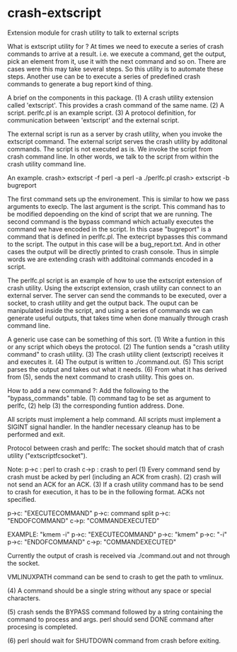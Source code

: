 crash-extscript
===============

Extension module for crash utility to talk to external scripts

What is extscript utility for ?
       At times we need to execute a series of crash
commands to arrive at a result. i.e. we execute a command,
get the output, pick an element from it, use it with the
next command and so on. There are cases were this may take
several steps. So this utility is to automate these steps.
Another use can be to execute a series of predefined crash commands
to generate a bug report kind of thing.

A brief on the components in this package.
(1) A crash utility extension called 'extscript'.
     This provides a crash command of the same name.
(2) A script. perlfc.pl is an example script.
(3) A protocol definition, for communication
   between 'extscript' and the external script.

The external script is run as a server by crash utility, when you
invoke the extscript command.
The external script serves the crash utility by additonal commands.
The script is not executed as is. We invoke the script from crash
command line. In other words, we talk to the script from within
the crash utility command line.

An example.
crash> extscript -f perl -a perl -a ./perlfc.pl
crash> extscript -b bugreport

The first command sets up the environement. This is
similar to how we pass arguments to execlp. The last
argument is the script. This command has to be modified
depoending on the kind of script that we are running.
The second command is the bypass command which actually
executes the command we have encoded in the script.
In this case "bugreport" is a command that is defined in
perlfc.pl. The extecript bypasses this command to the
script. The output in this case will be a bug_report.txt.
And in other cases the output will be directly printed to
crash console. Thus in simple words we are extending crash
with additoinal commands encoded in a script.

The perlfc.pl script is an example of how to use the
extscript extension of crash utility. Using the
extscript extension, crash utility can connect to
an external server. The server can send the commands
to be executed, over a socket, to crash utility and
get the output back. The ouput can be manipulated inside
the script, and using a series of commands we can
generate useful outputs, that takes time when done manually
through crash command line.

A generic use case can be something of this sort.
(1) Write a funtion in this or any script which obeys the protocol.
(2) The funtion sends a "crash utility command" to crash utility.
(3) The crash utility client (extscript) receives it and executes it.
(4) The output is written to ./command.out.
(5) This script parses the output and takes out what it needs.
(6) From what it has derived from (5), sends the next command to crash
   utility. This goes on.

How to add a new command ?:
Add the following to the "bypass_commands" table.
(1) command tag to be set as argument to perlfc,
(2) help
(3) the corresponding funtion address.
Done.

All scripts must implement a help command.
All scripts must implement a SIGINT signal handler. In the handler
necessary cleanup has to be performed and exit.

Protocol between crash and perlfc:
The socket should match that of crash utility ("extscriptfcsocket").

Note:
     p->c : perl to crash
     c->p : crash to perl
(1) Every command send by crash must be
    acked by perl (including an ACK from crash).
(2) crash will not send an ACK for an ACK.
(3) If a crash utility command has to be send to crash
    for execution, it has to be in the following format.
    ACKs not specified.

   p->c: "EXECUTECOMMAND"
   p->c: command split
   p->c: "ENDOFCOMMAND"
   c->p: "COMMANDEXECUTED"

EXAMPLE: "kmem -i"
   p->c: "EXECUTECOMMAND"
   p->c: "kmem"
   p->c: "-i"
   p->c: "ENDOFCOMMAND"
   c->p: "COMMANDEXECUTED"

Currently the output of crash is received via ./command.out
and not through the socket.

VMLINUXPATH command can be send to crash to get the
path to vmlinux.

(4) A command should be a single string without any space
    or special characters.

(5) crash sends the BYPASS command followed by a string
    containing the command to process and args.
    perl should send DONE command after procesing is
    completed.

(6) perl should wait for SHUTDOWN command from crash
    before exiting.
